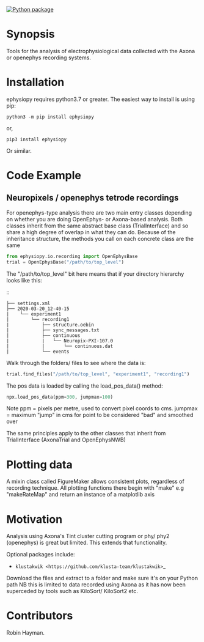 [![Python package](https://github.com/rhayman/ephysiopy/actions/workflows/python-package.yml/badge.svg)](https://github.com/rhayman/ephysiopy/actions/workflows/python-package.yml)

Synopsis
========

Tools for the analysis of electrophysiological data collected with the Axona or openephys recording systems.

Installation
============

ephysiopy requires python3.7 or greater. The easiest way to install is using pip:

``python3 -m pip install ephysiopy``

or,

``pip3 install ephysiopy``

Or similar.

Code Example
============

Neuropixels / openephys tetrode recordings
------------------------------------------

For openephys-type analysis there are two main entry classes depending on whether you are doing
OpenEphys- or Axona-based analysis. Both classes inherit from the same abstract base
class (TrialInterface) and so share a high degree of overlap in what they can do. Because
of the inheritance structure, the methods you call on each concrete class are the same

```python
from ephysiopy.io.recording import OpenEphysBase
trial = OpenEphysBase("/path/to/top_level")
```

The "/path/to/top_level" bit here means that if your directory hierarchy looks like this:

::

    ├── settings.xml
    ├── 2020-03-20_12-40-15
    |    └── experiment1
    |        └── recording1
    |            ├── structure.oebin
    |            ├── sync_messages.txt
    |            ├── continuous
    |            |   └── Neuropix-PXI-107.0
    |            |       └── continuous.dat
    |            └── events


Walk through the folders/ files to see where the data is:

```python
trial.find_files("/path/to/top_level", "experiment1", "recording1")
```

The pos data is loaded by calling the load_pos_data() method:

```python
npx.load_pos_data(ppm=300, jumpmax=100)
```

Note
ppm = pixels per metre, used to convert pixel coords to cms.
jumpmax = maximum "jump" in cms for point to be considered "bad" and smoothed over

The same principles apply to the other classes that inherit from TrialInterface (AxonaTrial and OpenEphysNWB)


Plotting data
=============

A mixin class called FigureMaker allows consistent plots, regardless of recording technique. All plotting functions
there begin with "make" e.g "makeRateMap" and return an instance of a matplotlib axis


Motivation
==========

Analysis using Axona's Tint cluster cutting program or phy/ phy2 (openephys) is great but limited. This extends that functionality.

Optional packages include:

* `klustakwik <https://github.com/klusta-team/klustakwik>`_

Download the files and extract to a folder and make sure it's on your Python path
NB this is limited to data recorded using Axona as it has now been superceded by tools such as KiloSort/ KiloSort2 etc.

Contributors
============

Robin Hayman.
